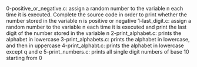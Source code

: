 0-positive_or_negative.c: assign a random number to the variable n each time it is executed. Complete the source code in order to print whether the number stored in the variable n is positive or negative
1-last_digit.c: assign a random number to the variable n each time it is executed and print the last digit of the number stored in the variable n
2-print_alphabet.c: prints the alphabet in lowercase
3-print_alphabets.c: prints the alphabet in lowercase, and then in uppercase
4-print_alphabt.c:  prints the alphabet in lowercase except q and e
5-print_numbers.c: prints all single digit numbers of base 10 starting from 0

